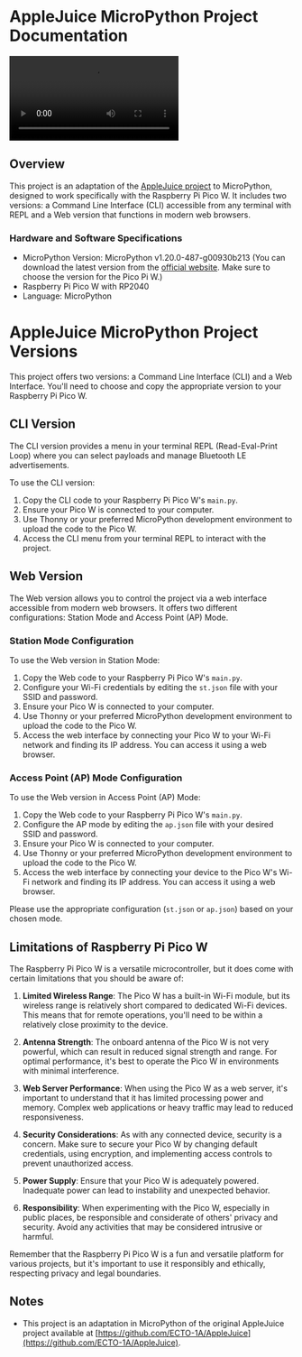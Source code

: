 # AppleJuice MicroPython Project Documentation
<video controls>
  <source src="./Media/AppleJuice_picopiw.webm" type="video/webm">
</video>


## Overview

This project is an adaptation of the [AppleJuice project](https://github.com/ECTO-1A/AppleJuice) to MicroPython, designed to work specifically with the Raspberry Pi Pico W. It includes two versions: a Command Line Interface (CLI) accessible from any terminal with REPL and a Web version that functions in modern web browsers.

### Hardware and Software Specifications

- MicroPython Version: MicroPython v1.20.0-487-g00930b213 (You can download the latest version from the [official website](https://micropython.org/). Make sure to choose the version for the Pico Pi W.)
- Raspberry Pi Pico W with RP2040
- Language: MicroPython

# AppleJuice MicroPython Project Versions

This project offers two versions: a Command Line Interface (CLI) and a Web Interface. You'll need to choose and copy the appropriate version to your Raspberry Pi Pico W.

## CLI Version

The CLI version provides a menu in your terminal REPL (Read-Eval-Print Loop) where you can select payloads and manage Bluetooth LE advertisements.

To use the CLI version:

1. Copy the CLI code to your Raspberry Pi Pico W's `main.py`.
2. Ensure your Pico W is connected to your computer.
3. Use Thonny or your preferred MicroPython development environment to upload the code to the Pico W.
4. Access the CLI menu from your terminal REPL to interact with the project.

## Web Version

The Web version allows you to control the project via a web interface accessible from modern web browsers. It offers two different configurations: Station Mode and Access Point (AP) Mode.

### Station Mode Configuration

To use the Web version in Station Mode:

1. Copy the Web code to your Raspberry Pi Pico W's `main.py`.
2. Configure your Wi-Fi credentials by editing the `st.json` file with your SSID and password.
3. Ensure your Pico W is connected to your computer.
4. Use Thonny or your preferred MicroPython development environment to upload the code to the Pico W.
5. Access the web interface by connecting your Pico W to your Wi-Fi network and finding its IP address. You can access it using a web browser.

### Access Point (AP) Mode Configuration

To use the Web version in Access Point (AP) Mode:

1. Copy the Web code to your Raspberry Pi Pico W's `main.py`.
2. Configure the AP mode by editing the `ap.json` file with your desired SSID and password.
3. Ensure your Pico W is connected to your computer.
4. Use Thonny or your preferred MicroPython development environment to upload the code to the Pico W.
5. Access the web interface by connecting your device to the Pico W's Wi-Fi network and finding its IP address. You can access it using a web browser.

Please use the appropriate configuration (`st.json` or `ap.json`) based on your chosen mode.
## Limitations of Raspberry Pi Pico W

The Raspberry Pi Pico W is a versatile microcontroller, but it does come with certain limitations that you should be aware of:

1. **Limited Wireless Range**: The Pico W has a built-in Wi-Fi module, but its wireless range is relatively short compared to dedicated Wi-Fi devices. This means that for remote operations, you'll need to be within a relatively close proximity to the device.

2. **Antenna Strength**: The onboard antenna of the Pico W is not very powerful, which can result in reduced signal strength and range. For optimal performance, it's best to operate the Pico W in environments with minimal interference.

3. **Web Server Performance**: When using the Pico W as a web server, it's important to understand that it has limited processing power and memory. Complex web applications or heavy traffic may lead to reduced responsiveness.

4. **Security Considerations**: As with any connected device, security is a concern. Make sure to secure your Pico W by changing default credentials, using encryption, and implementing access controls to prevent unauthorized access.

5. **Power Supply**: Ensure that your Pico W is adequately powered. Inadequate power can lead to instability and unexpected behavior.

6. **Responsibility**: When experimenting with the Pico W, especially in public places, be responsible and considerate of others' privacy and security. Avoid any activities that may be considered intrusive or harmful.

Remember that the Raspberry Pi Pico W is a fun and versatile platform for various projects, but it's important to use it responsibly and ethically, respecting privacy and legal boundaries.

## Notes

- This project is an adaptation in MicroPython of the original AppleJuice project available at [https://github.com/ECTO-1A/AppleJuice](https://github.com/ECTO-1A/AppleJuice).